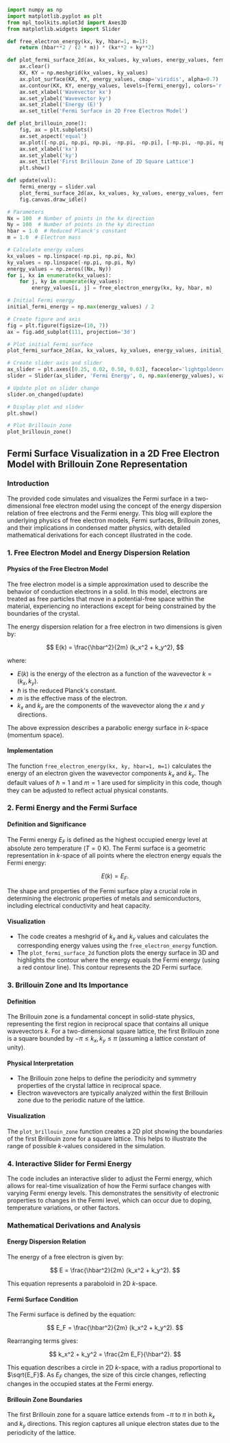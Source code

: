 
```python
import numpy as np
import matplotlib.pyplot as plt
from mpl_toolkits.mplot3d import Axes3D
from matplotlib.widgets import Slider

def free_electron_energy(kx, ky, hbar=1, m=1):
    return (hbar**2 / (2 * m)) * (kx**2 + ky**2)

def plot_fermi_surface_2d(ax, kx_values, ky_values, energy_values, fermi_energy):
    ax.clear()
    KX, KY = np.meshgrid(kx_values, ky_values)
    ax.plot_surface(KX, KY, energy_values, cmap='viridis', alpha=0.7)
    ax.contour(KX, KY, energy_values, levels=[fermi_energy], colors='r', linewidths=2)
    ax.set_xlabel('Wavevector kx')
    ax.set_ylabel('Wavevector ky')
    ax.set_zlabel('Energy (E)')
    ax.set_title('Fermi Surface in 2D Free Electron Model')

def plot_brillouin_zone():
    fig, ax = plt.subplots()
    ax.set_aspect('equal')
    ax.plot([-np.pi, np.pi, np.pi, -np.pi, -np.pi], [-np.pi, -np.pi, np.pi, np.pi, -np.pi], 'k-')
    ax.set_xlabel('kx')
    ax.set_ylabel('ky')
    ax.set_title('First Brillouin Zone of 2D Square Lattice')
    plt.show()

def update(val):
    fermi_energy = slider.val
    plot_fermi_surface_2d(ax, kx_values, ky_values, energy_values, fermi_energy)
    fig.canvas.draw_idle()

# Parameters
Nx = 100  # Number of points in the kx direction
Ny = 100  # Number of points in the ky direction
hbar = 1.0  # Reduced Planck's constant
m = 1.0  # Electron mass

# Calculate energy values
kx_values = np.linspace(-np.pi, np.pi, Nx)
ky_values = np.linspace(-np.pi, np.pi, Ny)
energy_values = np.zeros((Nx, Ny))
for i, kx in enumerate(kx_values):
    for j, ky in enumerate(ky_values):
        energy_values[i, j] = free_electron_energy(kx, ky, hbar, m)

# Initial Fermi energy
initial_fermi_energy = np.max(energy_values) / 2

# Create figure and axis
fig = plt.figure(figsize=(10, 7))
ax = fig.add_subplot(111, projection='3d')

# Plot initial Fermi surface
plot_fermi_surface_2d(ax, kx_values, ky_values, energy_values, initial_fermi_energy)

# Create slider axis and slider
ax_slider = plt.axes([0.25, 0.02, 0.50, 0.03], facecolor='lightgoldenrodyellow')
slider = Slider(ax_slider, 'Fermi Energy', 0, np.max(energy_values), valinit=initial_fermi_energy)

# Update plot on slider change
slider.on_changed(update)

# Display plot and slider
plt.show()

# Plot Brillouin zone
plot_brillouin_zone()
```

## Fermi Surface Visualization in a 2D Free Electron Model with Brillouin Zone Representation

### Introduction
The provided code simulates and visualizes the Fermi surface in a two-dimensional free electron model using the concept of the energy dispersion relation of free electrons and the Fermi energy. This blog will explore the underlying physics of free electron models, Fermi surfaces, Brillouin zones, and their implications in condensed matter physics, with detailed mathematical derivations for each concept illustrated in the code.

### 1. Free Electron Model and Energy Dispersion Relation

#### Physics of the Free Electron Model
The free electron model is a simple approximation used to describe the behavior of conduction electrons in a solid. In this model, electrons are treated as free particles that move in a potential-free space within the material, experiencing no interactions except for being constrained by the boundaries of the crystal.

The energy dispersion relation for a free electron in two dimensions is given by:

$$
E(k) = \frac{\hbar^2}{2m} (k_x^2 + k_y^2),
$$

where:

- $E(k)$ is the energy of the electron as a function of the wavevector $k = (k_x, k_y)$.
- $\hbar$ is the reduced Planck's constant.
- $m$ is the effective mass of the electron.
- $k_x$ and $k_y$ are the components of the wavevector along the $x$ and $y$ directions.

The above expression describes a parabolic energy surface in $k$-space (momentum space).

#### Implementation
The function `free_electron_energy(kx, ky, hbar=1, m=1)` calculates the energy of an electron given the wavevector components $k_x$ and $k_y$. The default values of $\hbar = 1$ and $m = 1$ are used for simplicity in this code, though they can be adjusted to reflect actual physical constants.

### 2. Fermi Energy and the Fermi Surface

#### Definition and Significance
The Fermi energy $E_F$ is defined as the highest occupied energy level at absolute zero temperature ($T = 0$ K). The Fermi surface is a geometric representation in $k$-space of all points where the electron energy equals the Fermi energy:

$$
E(k) = E_F.
$$

The shape and properties of the Fermi surface play a crucial role in determining the electronic properties of metals and semiconductors, including electrical conductivity and heat capacity.

#### Visualization
- The code creates a meshgrid of $k_x$ and $k_y$ values and calculates the corresponding energy values using the `free_electron_energy` function.
- The `plot_fermi_surface_2d` function plots the energy surface in 3D and highlights the contour where the energy equals the Fermi energy (using a red contour line). This contour represents the 2D Fermi surface.

### 3. Brillouin Zone and Its Importance

#### Definition
The Brillouin zone is a fundamental concept in solid-state physics, representing the first region in reciprocal space that contains all unique wavevectors $k$. For a two-dimensional square lattice, the first Brillouin zone is a square bounded by $-\pi \leq k_x, k_y \leq \pi$ (assuming a lattice constant of unity).

#### Physical Interpretation
- The Brillouin zone helps to define the periodicity and symmetry properties of the crystal lattice in reciprocal space.
- Electron wavevectors are typically analyzed within the first Brillouin zone due to the periodic nature of the lattice.

#### Visualization
The `plot_brillouin_zone` function creates a 2D plot showing the boundaries of the first Brillouin zone for a square lattice. This helps to illustrate the range of possible $k$-values considered in the simulation.

### 4. Interactive Slider for Fermi Energy
The code includes an interactive slider to adjust the Fermi energy, which allows for real-time visualization of how the Fermi surface changes with varying Fermi energy levels. This demonstrates the sensitivity of electronic properties to changes in the Fermi level, which can occur due to doping, temperature variations, or other factors.

### Mathematical Derivations and Analysis

#### Energy Dispersion Relation
The energy of a free electron is given by:

$$
E = \frac{\hbar^2}{2m} (k_x^2 + k_y^2).
$$

This equation represents a paraboloid in 2D $k$-space.

#### Fermi Surface Condition
The Fermi surface is defined by the equation:

$$
E_F = \frac{\hbar^2}{2m} (k_x^2 + k_y^2).
$$

Rearranging terms gives:

$$
k_x^2 + k_y^2 = \frac{2m E_F}{\hbar^2}.
$$

This equation describes a circle in 2D $k$-space, with a radius proportional to $\sqrt{E_F}$. As $E_F$ changes, the size of this circle changes, reflecting changes in the occupied states at the Fermi energy.

#### Brillouin Zone Boundaries
The first Brillouin zone for a square lattice extends from $-\pi$ to $\pi$ in both $k_x$ and $k_y$ directions. This region captures all unique electron states due to the periodicity of the lattice.
